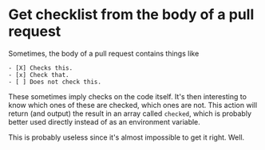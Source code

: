 # Get checklist from the body of a pull request
 
Sometimes, the body of a pull request contains things like

```
- [X] Checks this.
- [x] Check that.
- [ ] Does not check this.
```

These sometimes imply checks on the code itself. It's then interesting to know which ones of these are checked, which ones are not. This action will return (and output) the result in an array called `checked`, which is probably better used directly instead of as an environment variable. 

This is probably useless since it's almost impossible to get it right. Well.   


